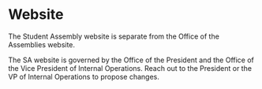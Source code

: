 # Website

The Student Assembly website is separate from the Office of the Assemblies website.

The SA website is governed by the Office of the President and the Office of the Vice President of Internal Operations. Reach out to the President or the VP of Internal Operations to propose changes.


